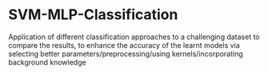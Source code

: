# SVM-MLP-Classification
Application of different classification approaches to a challenging dataset to compare the results, to enhance the accuracy of the learnt models via selecting better parameters/preprocessing/using kernels/incorporating background  knowledge  
